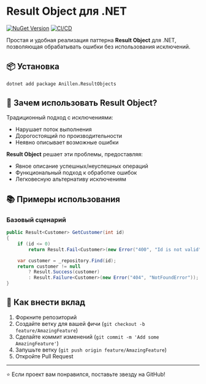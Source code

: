 # Result Object для .NET

[![NuGet Version](https://img.shields.io/nuget/v/Anillen.ResultObjects?style=flat-square)](https://www.nuget.org/packages/Anillen.ResultObjects)
[![CI/CD](https://github.com/anillen/Anillen.ResultObjects/actions/workflows/deploy.yml/badge.svg)](https://github.com/anillen/Anillen.ResultObjects/actions)

Простая и удобная реализация паттерна **Result Object** для .NET, позволяющая обрабатывать ошибки без использования исключений.

## 📦 Установка

```bash
dotnet add package Anillen.ResultObjects
```

## 🎯 Зачем использовать Result Object?

Традиционный подход с исключениями:
- Нарушает поток выполнения
- Дорогостоящий по производительности
- Неявно описывает возможные ошибки

**Result Object** решает эти проблемы, предоставляя:
- Явное описание успешных/неуспешных операций
- Функциональный подход к обработке ошибок
- Легковесную альтернативу исключениям

## 📚 Примеры использования

### Базовый сценарий
```csharp
public Result<Customer> GetCustomer(int id)
{
    if (id <= 0)
        return Result.Fail<Customer>(new Error("400", "Id is not valid"));

    var customer = _repository.Find(id);
    return customer != null 
        ? Result.Success(customer) 
        : Result.Failure<Customer>(new Error("404", "NotFoundError"));
}
```

## 🤝 Как внести вклад

1. Форкните репозиторий
2. Создайте ветку для вашей фичи (`git checkout -b feature/AmazingFeature`)
3. Сделайте коммит изменений (`git commit -m 'Add some AmazingFeature'`)
4. Запушьте ветку (`git push origin feature/AmazingFeature`)
5. Откройте Pull Request

---
⭐ Если проект вам понравился, поставьте звезду на GitHub!
